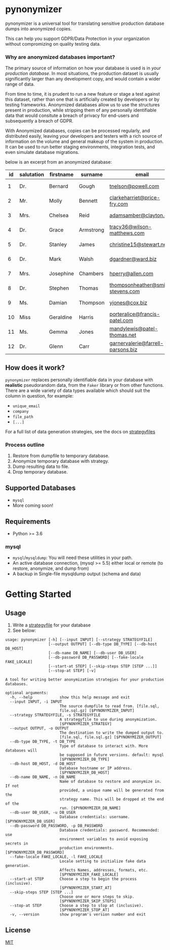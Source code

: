 # pynonymizer

pynonymizer is a universal tool for translating sensitive production database dumps into anonymized copies.

This can help you support GDPR/Data Protection in your organization without compromizing on quality testing data.

### Why are anonymized databases important?
The primary source of information on how your database is used is in _your production database_. In most situations, the production dataset is usually significantly larger than any development copy, and
would contain a wider range of data.

From time to time, it is prudent to run a new feature or stage a test against this dataset, rather
than one that is artificially created by developers or by testing frameworks. Anonymized databases allow us to use the structures present in production, while stripping them of any personally identifiable data that would
consitute a breach of privacy for end-users and subsequently a breach of GDPR. 

With Anonymized databases, copies can be processed regularly, and distributed easily, leaving your developers and testers with a rich source of information on the volume and general makeup of the system in production. It can
be used to run better staging environments, integration tests, and even simulate database migrations. 

below is an excerpt from an anonymized database:

| id |salutation | firstname | surname | email | dob | 
| - | - | - | - | - | - | 
| 1 | Dr. | Bernard | Gough | tnelson@powell.com | 2000-07-03 | 
| 2 | Mr. | Molly | Bennett | clarkeharriet@price-fry.com | 2014-05-19 | 
| 3 | Mrs. | Chelsea | Reid | adamsamber@clayton.com | 1974-09-08 | 
| 4 | Dr. | Grace | Armstrong | tracy36@wilson-matthews.com | 1963-12-15 | 
| 5 | Dr. | Stanley | James | christine15@stewart.net | 1976-09-16 | 
| 6 | Dr. | Mark | Walsh | dgardner@ward.biz | 2004-08-28 | 
| 7 | Mrs. | Josephine | Chambers | hperry@allen.com | 1916-04-04 | 
| 8 | Dr. | Stephen | Thomas | thompsonheather@smith-stevens.com | 1995-04-17 | 
| 9 | Ms. | Damian | Thompson | yjones@cox.biz | 2016-10-02 | 
| 10 | Miss | Geraldine | Harris | porteralice@francis-patel.com | 1910-09-28 | 
| 11 | Ms. | Gemma | Jones | mandylewis@patel-thomas.net | 1990-06-03 | 
| 12 | Dr. | Glenn | Carr | garnervalerie@farrell-parsons.biz | 1998-04-19 | 


## How does it work?
`pynonymizer` replaces personally identifiable data in your database with **realistic** pseudorandom data, from the `Faker` library or from other functions.
There are a wide variety of data types available which should suit the column in question, for example:

* `unique_email`
* `company`
* `file_path`
* `[...]`

For a full list of data generation strategies, see the docs on [strategyfiles](https://gitlab.com/jerometwell/pynonymizer/blob/master/doc/strategyfiles.md)

### Process outline

1. Restore from dumpfile to temporary database.
1. Anonymize temporary database with strategy.
1. Dump resulting data to file.
1. Drop temporary database.

## Supported Databases
* `mysql`
* More coming soon!

## Requirements
* Python >= 3.6

### mysql
* `mysql`/`mysqldump`: You will need these utilities in your path. 
* An active database connection, (mysql >= 5.5) either local or remote (to restore, anonymize, and dump from)
* A backup in Single-file mysqldump output (schema and data)

# Getting Started

## Usage
1. Write a [strategyfile](https://gitlab.com/jerometwell/pynonymizer/blob/master/doc/strategyfiles.md) for your database
1. See below:
```
usage: pynonymizer [-h] [--input INPUT] [--strategy STRATEGYFILE]
                   [--output OUTPUT] [--db-type DB_TYPE] [--db-host DB_HOST]
                   [--db-name DB_NAME] [--db-user DB_USER]
                   [--db-password DB_PASSWORD] [--fake-locale FAKE_LOCALE]
                   [--start-at STEP] [--skip-steps STEP [STEP ...]]
                   [--stop-at STEP] [-v]

A tool for writing better anonymization strategies for your production
databases.

optional arguments:
  -h, --help            show this help message and exit
  --input INPUT, -i INPUT
                        The source dumpfile to read from. [file.sql,
                        file.sql.gz] [$PYNONYMIZER_INPUT]
  --strategy STRATEGYFILE, -s STRATEGYFILE
                        A strategyfile to use during anonymization.
                        [$PYNONYMIZER_STRATEGY]
  --output OUTPUT, -o OUTPUT
                        The destination to write the dumped output to.
                        [file.sql, file.sql.gz] [$PYNONYMIZER_OUTPUT]
  --db-type DB_TYPE, -t DB_TYPE
                        Type of database to interact with. More databases will
                        be supposed in future versions. default: mysql
                        [$PYNONYMIZER_DB_TYPE]
  --db-host DB_HOST, -d DB_HOST
                        Database hostname or IP address.
                        [$PYNONYMIZER_DB_HOST]
  --db-name DB_NAME, -n DB_NAME
                        Name of database to restore and anonymize in. If not
                        provided, a unique name will be generated from the
                        strategy name. This will be dropped at the end of the
                        run. [$PYNONYMIZER_DB_NAME]
  --db-user DB_USER, -u DB_USER
                        Database credentials: username. [$PYNONYMIZER_DB_USER]
  --db-password DB_PASSWORD, -p DB_PASSWORD
                        Database credentials: password. Recommended: use
                        environment variables to avoid exposing secrets in
                        production environments. [$PYNONYMIZER_DB_PASSWORD]
  --fake-locale FAKE_LOCALE, -l FAKE_LOCALE
                        Locale setting to initialize fake data generation.
                        Affects Names, addresses, formats, etc.
                        [$PYNONYMIZER_FAKE_LOCALE]
  --start-at STEP       Choose a step to begin the process (inclusive).
                        [$PYNONYMIZER_START_AT]
  --skip-steps STEP [STEP ...]
                        Choose one or more steps to skip.
                        [$PYNONYMIZER_SKIP_STEPS]
  --stop-at STEP        Choose a step to stop at (inclusive).
                        [$PYNONYMIZER_STOP_AT]
  -v, --version         show program's version number and exit

```

## License

[MIT](https://gitlab.com/jerometwell/pynonymizer/blob/master/LICENSE)
